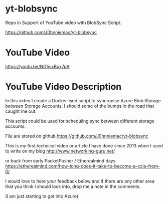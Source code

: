 # yt-blobsync
Repo in Support of YouTube video with BlobSync Script.

https://github.com/J0hnniemac/yt-blobsync

# YouTube Video
https://youtu.be/NG5sxBux7pA

# YouTube Video Description
In this video I create a Docker-ised script to syncronise Azure Blob Storage between Storage Accounts. I should some of the bumps in the road that caught me out.

This script could be used for scheduling sync between different storage accounts.

File are stored on github
https://github.com/J0hnniemac/yt-blobsync

This is my first technical video or article I have done since 2013 when I used to write on my blog http://www.networking-guru.net/

or back from early PacketPusher / Etherealmind days
https://etherealmind.com/how-long-does-it-take-to-become-a-ccie-from-0/


I would love to here your feedback below and if there are any other area that you think I should look into, drop me a note in the comments.

(I am just starting to get into Azure)
